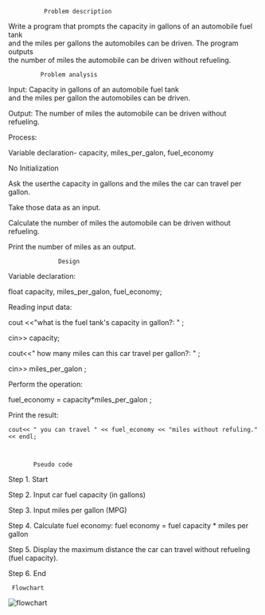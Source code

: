              Problem description   

Write a program that prompts the capacity in gallons of an automobile fuel tank  
and the miles per gallons the automobiles can be driven. The program outputs  
the number of miles the automobile can be driven without refueling.   
   

             Problem analysis 

Input: Capacity in gallons of an automobile fuel tank  
and the miles per gallon the automobiles can be driven. 

Output: The number of miles the automobile can be driven without refueling.    
     

Process:  

 Variable declaration- capacity, miles_per_galon, fuel_economy 

No Initialization  

Ask the userthe capacity in gallons and the miles the car can travel per gallon. 

Take those data  as an input. 

Calculate the number of miles the automobile can be driven without refueling.   

Print the number of miles as an output. 

                  Design 

Variable declaration:  

float capacity, miles_per_galon, fuel_economy; 

Reading input data:  

cout <<"what is the fuel tank's capacity in gallon?: " ; 

 cin>> capacity; 

 cout<<" how many miles can this car travel per gallon?: " ;    

cin>> miles_per_galon ; 

Perform the operation: 

 fuel_economy = capacity*miles_per_galon ; 

  Print the result: 

    cout<< " you can travel " << fuel_economy << "miles without refuling." << endl; 

 

           Pseudo code  

Step 1. Start  

Step 2. Input car fuel capacity (in gallons) 

 Step 3. Input miles per gallon (MPG)  

Step 4. Calculate fuel economy: fuel economy = fuel capacity * miles per gallon 

Step 5. Display the maximum distance the car can travel without refueling (fuel capacity). 

Step 6. End 

     Flowchart 
![flowchart](https://github.com/SWEG-2015EC-Batch/Codify/blob/main/ETS1113_15_PAUL_BEREKET/chapter%20two%20practical%20exercise/flowchart/fuel%20economy/fule%20economy.png)
